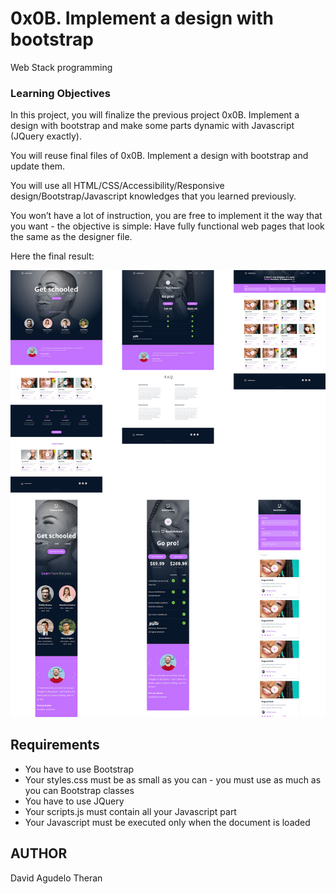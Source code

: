 # 0x0B. Implement a design with bootstrap
Web Stack programming

### Learning Objectives

In this project, you will finalize the previous project 0x0B. Implement a design with bootstrap and make some parts dynamic with Javascript (JQuery exactly).

You will reuse final files of 0x0B. Implement a design with bootstrap and update them.

You will use all HTML/CSS/Accessibility/Responsive design/Bootstrap/Javascript knowledges that you learned previously.

You won’t have a lot of instruction, you are free to implement it the way that you want - the objective is simple: Have fully functional web pages that look the same as the designer file.

Here the final result:

![alt text](https://github.com/dagute/holberton-smiling-school-javascript/blob/main/images/smile_school.jpg)

## Requirements

-   You have to use Bootstrap
-   Your styles.css must be as small as you can - you must use as much as you can Bootstrap classes
-   You have to use JQuery
-   Your scripts.js must contain all your Javascript part
-   Your Javascript must be executed only when the document is loaded

## AUTHOR

David Agudelo Theran
